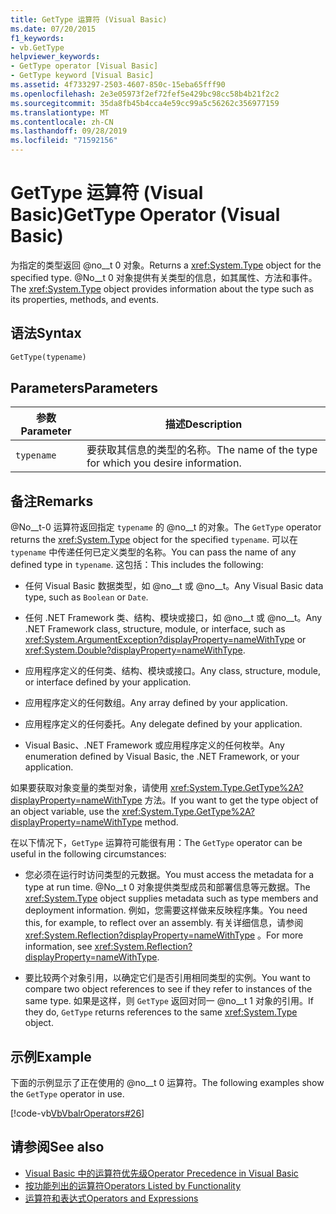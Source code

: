 ```yaml
---
title: GetType 运算符 (Visual Basic)
ms.date: 07/20/2015
f1_keywords:
- vb.GetType
helpviewer_keywords:
- GetType operator [Visual Basic]
- GetType keyword [Visual Basic]
ms.assetid: 4f733297-2503-4607-850c-15eba65fff90
ms.openlocfilehash: 2e3e05973f2ef72fef5e429bc98cc58b4b21f2c2
ms.sourcegitcommit: 35da8fb45b4cca4e59cc99a5c56262c356977159
ms.translationtype: MT
ms.contentlocale: zh-CN
ms.lasthandoff: 09/28/2019
ms.locfileid: "71592156"
---
```

# <a name="gettype-operator-visual-basic"></a><span data-ttu-id="378e2-102">GetType 运算符 (Visual Basic)</span><span class="sxs-lookup"><span data-stu-id="378e2-102">GetType Operator (Visual Basic)</span></span>
<span data-ttu-id="378e2-103">为指定的类型返回 @no__t 0 对象。</span><span class="sxs-lookup"><span data-stu-id="378e2-103">Returns a <xref:System.Type> object for the specified type.</span></span> <span data-ttu-id="378e2-104">@No__t 0 对象提供有关类型的信息，如其属性、方法和事件。</span><span class="sxs-lookup"><span data-stu-id="378e2-104">The <xref:System.Type> object provides information about the type such as its properties, methods, and events.</span></span>  
  
## <a name="syntax"></a><span data-ttu-id="378e2-105">语法</span><span class="sxs-lookup"><span data-stu-id="378e2-105">Syntax</span></span>  
  
```vb  
GetType(typename)  
```  
  
## <a name="parameters"></a><span data-ttu-id="378e2-106">Parameters</span><span class="sxs-lookup"><span data-stu-id="378e2-106">Parameters</span></span>  
  
|<span data-ttu-id="378e2-107">参数</span><span class="sxs-lookup"><span data-stu-id="378e2-107">Parameter</span></span>|<span data-ttu-id="378e2-108">描述</span><span class="sxs-lookup"><span data-stu-id="378e2-108">Description</span></span>|  
|---|---|  
|`typename`|<span data-ttu-id="378e2-109">要获取其信息的类型的名称。</span><span class="sxs-lookup"><span data-stu-id="378e2-109">The name of the type for which you desire information.</span></span>|  
  
## <a name="remarks"></a><span data-ttu-id="378e2-110">备注</span><span class="sxs-lookup"><span data-stu-id="378e2-110">Remarks</span></span>  
 <span data-ttu-id="378e2-111">@No__t-0 运算符返回指定 `typename` 的 @no__t 的对象。</span><span class="sxs-lookup"><span data-stu-id="378e2-111">The `GetType` operator returns the <xref:System.Type> object for the specified `typename`.</span></span> <span data-ttu-id="378e2-112">可以在 `typename` 中传递任何已定义类型的名称。</span><span class="sxs-lookup"><span data-stu-id="378e2-112">You can pass the name of any defined type in `typename`.</span></span> <span data-ttu-id="378e2-113">这包括：</span><span class="sxs-lookup"><span data-stu-id="378e2-113">This includes the following:</span></span>  
  
- <span data-ttu-id="378e2-114">任何 Visual Basic 数据类型，如 @no__t 或 @no__t。</span><span class="sxs-lookup"><span data-stu-id="378e2-114">Any Visual Basic data type, such as `Boolean` or `Date`.</span></span>  
  
- <span data-ttu-id="378e2-115">任何 .NET Framework 类、结构、模块或接口，如 @no__t 或 @no__t。</span><span class="sxs-lookup"><span data-stu-id="378e2-115">Any .NET Framework class, structure, module, or interface, such as <xref:System.ArgumentException?displayProperty=nameWithType> or <xref:System.Double?displayProperty=nameWithType>.</span></span>  
  
- <span data-ttu-id="378e2-116">应用程序定义的任何类、结构、模块或接口。</span><span class="sxs-lookup"><span data-stu-id="378e2-116">Any class, structure, module, or interface defined by your application.</span></span>  
  
- <span data-ttu-id="378e2-117">应用程序定义的任何数组。</span><span class="sxs-lookup"><span data-stu-id="378e2-117">Any array defined by your application.</span></span>  
  
- <span data-ttu-id="378e2-118">应用程序定义的任何委托。</span><span class="sxs-lookup"><span data-stu-id="378e2-118">Any delegate defined by your application.</span></span>  
  
- <span data-ttu-id="378e2-119">Visual Basic、.NET Framework 或应用程序定义的任何枚举。</span><span class="sxs-lookup"><span data-stu-id="378e2-119">Any enumeration defined by Visual Basic, the .NET Framework, or your application.</span></span>  
  
 <span data-ttu-id="378e2-120">如果要获取对象变量的类型对象，请使用 <xref:System.Type.GetType%2A?displayProperty=nameWithType> 方法。</span><span class="sxs-lookup"><span data-stu-id="378e2-120">If you want to get the type object of an object variable, use the <xref:System.Type.GetType%2A?displayProperty=nameWithType> method.</span></span>  
  
 <span data-ttu-id="378e2-121">在以下情况下，`GetType` 运算符可能很有用：</span><span class="sxs-lookup"><span data-stu-id="378e2-121">The `GetType` operator can be useful in the following circumstances:</span></span>  
  
- <span data-ttu-id="378e2-122">您必须在运行时访问类型的元数据。</span><span class="sxs-lookup"><span data-stu-id="378e2-122">You must access the metadata for a type at run time.</span></span> <span data-ttu-id="378e2-123">@No__t 0 对象提供类型成员和部署信息等元数据。</span><span class="sxs-lookup"><span data-stu-id="378e2-123">The <xref:System.Type> object supplies metadata such as type members and deployment information.</span></span> <span data-ttu-id="378e2-124">例如，您需要这样做来反映程序集。</span><span class="sxs-lookup"><span data-stu-id="378e2-124">You need this, for example, to reflect over an assembly.</span></span> <span data-ttu-id="378e2-125">有关详细信息，请参阅 <xref:System.Reflection?displayProperty=nameWithType> 。</span><span class="sxs-lookup"><span data-stu-id="378e2-125">For more information, see <xref:System.Reflection?displayProperty=nameWithType>.</span></span>  
  
- <span data-ttu-id="378e2-126">要比较两个对象引用，以确定它们是否引用相同类型的实例。</span><span class="sxs-lookup"><span data-stu-id="378e2-126">You want to compare two object references to see if they refer to instances of the same type.</span></span> <span data-ttu-id="378e2-127">如果是这样，则 `GetType` 返回对同一 @no__t 1 对象的引用。</span><span class="sxs-lookup"><span data-stu-id="378e2-127">If they do, `GetType` returns references to the same <xref:System.Type> object.</span></span>  
  
## <a name="example"></a><span data-ttu-id="378e2-128">示例</span><span class="sxs-lookup"><span data-stu-id="378e2-128">Example</span></span>  
 <span data-ttu-id="378e2-129">下面的示例显示了正在使用的 @no__t 0 运算符。</span><span class="sxs-lookup"><span data-stu-id="378e2-129">The following examples show the `GetType` operator in use.</span></span>  
  
 [!code-vb[VbVbalrOperators#26](~/samples/snippets/visualbasic/VS_Snippets_VBCSharp/VbVbalrOperators/VB/Class1.vb#26)]  
  
## <a name="see-also"></a><span data-ttu-id="378e2-130">请参阅</span><span class="sxs-lookup"><span data-stu-id="378e2-130">See also</span></span>

- [<span data-ttu-id="378e2-131">Visual Basic 中的运算符优先级</span><span class="sxs-lookup"><span data-stu-id="378e2-131">Operator Precedence in Visual Basic</span></span>](../../../visual-basic/language-reference/operators/operator-precedence.md)
- [<span data-ttu-id="378e2-132">按功能列出的运算符</span><span class="sxs-lookup"><span data-stu-id="378e2-132">Operators Listed by Functionality</span></span>](../../../visual-basic/language-reference/operators/operators-listed-by-functionality.md)
- [<span data-ttu-id="378e2-133">运算符和表达式</span><span class="sxs-lookup"><span data-stu-id="378e2-133">Operators and Expressions</span></span>](../../../visual-basic/programming-guide/language-features/operators-and-expressions/index.md)
